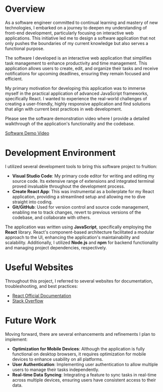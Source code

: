 # Overview

As a software engineer committed to continual learning and mastery of new technologies, I embarked on a journey to deepen my understanding of front-end development, particularly focusing on interactive web applications. This initiative led me to design a software application that not only pushes the boundaries of my current knowledge but also serves a functional purpose.

The software I developed is an interactive web application that simplifies task management to enhance productivity and time management. This application allows users to create, edit, and organize their tasks and receive notifications for upcoming deadlines, ensuring they remain focused and efficient.

My primary motivation for developing this application was to immerse myself in the practical application of advanced JavaScript frameworks, specifically React. I wanted to experience the real-world challenges of creating a user-friendly, highly responsive application and find solutions that align with current best practices in web development.

Please see the software demonstration video where I provide a detailed walkthrough of the application's functionality and the codebase.

[Software Demo Video](http://youtube.link.goes.here)

# Development Environment

I utilized several development tools to bring this software project to fruition:

- **Visual Studio Code**: My primary code editor for writing and editing my source code. Its extensive range of extensions and integrated terminal proved invaluable throughout the development process.
- **Create React App**: This was instrumental as a boilerplate for my React application, providing a streamlined setup and allowing me to dive straight into coding.
- **Git/GitHub**: Used for version control and source code management, enabling me to track changes, revert to previous versions of the codebase, and collaborate with others.

The application was written using **JavaScript**, specifically employing the **React** library. React's component-based architecture facilitated a modular approach to the UI, enhancing the application's maintainability and scalability. Additionally, I utilized **Node.js** and **npm** for backend functionality and managing project dependencies, respectively.

# Useful Websites

Throughout this project, I referred to several websites for documentation, troubleshooting, and best practices:

- [React Official Documentation](https://reactjs.org/)
- [Stack Overflow](https://stackoverflow.com/)

# Future Work

Moving forward, there are several enhancements and refinements I plan to implement:

- **Optimization for Mobile Devices**: Although the application is fully functional on desktop browsers, it requires optimization for mobile devices to enhance usability on all platforms.
- **User Authentication**: Implementing user authentication to allow multiple users to manage their tasks independently.
- **Real-time Data Syncing**: Integrating a feature to sync tasks in real-time across multiple devices, ensuring users have consistent access to their data.
